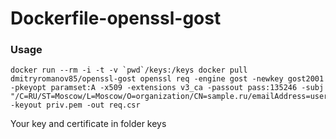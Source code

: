 # Dockerfile-openssl-gost

### Usage

    docker run --rm -i -t -v `pwd`/keys:/keys docker pull dmitryromanov85/openssl-gost openssl req -engine gost -newkey gost2001 -pkeyopt paramset:A -x509 -extensions v3_ca -passout pass:135246 -subj "/C=RU/ST=Moscow/L=Moscow/O=organization/CN=sample.ru/emailAddress=user@sample.ru" -keyout priv.pem -out req.csr

Your key and certificate in folder keys

